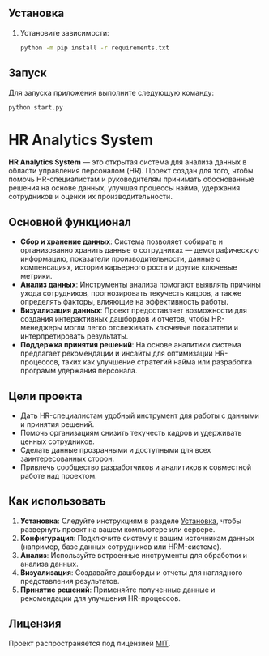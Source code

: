 ## Установка

1. Установите зависимости:

   ```bash
   python -m pip install -r requirements.txt
   ```

## Запуск

Для запуска приложения выполните следующую команду:

```bash
python start.py
```
# HR Analytics System

**HR Analytics System** — это открытая система для анализа данных в области управления персоналом (HR). Проект создан для того, чтобы помочь HR-специалистам и руководителям принимать обоснованные решения на основе данных, улучшая процессы найма, удержания сотрудников и оценки их производительности.

## Основной функционал

- **Сбор и хранение данных**: Система позволяет собирать и организованно хранить данные о сотрудниках — демографическую информацию, показатели производительности, данные о компенсациях, истории карьерного роста и другие ключевые метрики.
- **Анализ данных**: Инструменты анализа помогают выявлять причины ухода сотрудников, прогнозировать текучесть кадров, а также определять факторы, влияющие на эффективность работы.
- **Визуализация данных**: Проект предоставляет возможности для создания интерактивных дашбордов и отчетов, чтобы HR-менеджеры могли легко отслеживать ключевые показатели и интерпретировать результаты.
- **Поддержка принятия решений**: На основе аналитики система предлагает рекомендации и инсайты для оптимизации HR-процессов, таких как улучшение стратегий найма или разработка программ удержания персонала.

## Цели проекта

- Дать HR-специалистам удобный инструмент для работы с данными и принятия решений.
- Помочь организациям снизить текучесть кадров и удерживать ценных сотрудников.
- Сделать данные прозрачными и доступными для всех заинтересованных сторон.
- Привлечь сообщество разработчиков и аналитиков к совместной работе над проектом.

## Как использовать

1. **Установка**: Следуйте инструкциям в разделе [Установка](#установка), чтобы развернуть проект на вашем компьютере или сервере.
2. **Конфигурация**: Подключите систему к вашим источникам данных (например, базе данных сотрудников или HRM-системе).
3. **Анализ**: Используйте встроенные инструменты для обработки и анализа данных.
4. **Визуализация**: Создавайте дашборды и отчеты для наглядного представления результатов.
5. **Принятие решений**: Применяйте полученные данные и рекомендации для улучшения HR-процессов.

## Лицензия

Проект распространяется под лицензией [MIT](LICENSE).

